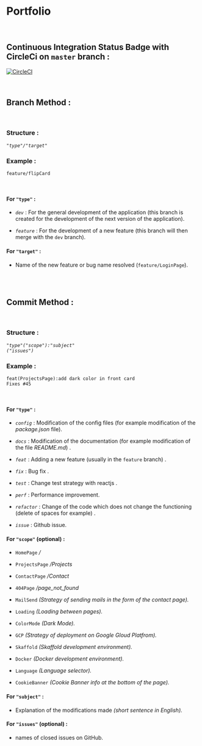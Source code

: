 # Portfolio
&nbsp;

## Continuous Integration Status Badge with CircleCi on ```master``` branch :

[![CircleCI](https://circleci.com/gh/yoanndelattre/Portfolio/tree/master.svg?style=svg)](https://circleci.com/gh/yoanndelattre/Portfolio/tree/master)

&nbsp;
&nbsp;


## Branch Method :

&nbsp;

### Structure : 
*```"type"/"target"```*

### Example : 
```feature/flipCard```

&nbsp;

#### For ```"type"``` :

* *```dev```* : For the general development of the application (this branch is created for the development of the next version of the application).

* *```feature```* : For the development of a new feature (this branch will then merge with the ```dev``` branch).


#### For ```"target"``` :

* Name of the new feature or bug name resolved (```feature/LoginPage```).

&nbsp;  
&nbsp;


## Commit Method :

&nbsp;

### Structure : 
*```"type"("scope"):"subject"```*      
*```("issues")```*

### Example : 
```feat(ProjectsPage):add dark color in front card```  
```Fixes #45```

&nbsp;

#### For ```"type"``` : 

* *```config```* : Modification of the config files (for example modification of the *package.json* file).

* *```docs```* : Modification of the documentation (for example modification of the file *README<i></i>.md*) .

* *```feat```* : Adding a new feature (usually in the ```feature``` branch) .

* *```fix```* : Bug fix .

* *```test```* : Change test strategy with reactjs .

* *```perf```* : Performance improvement.

* *```refactor```* : Change of the code which does not change the functioning (delete of spaces for example) .

* *```issue```* : Github issue.

    
#### For ```"scope"``` (optional) :

* ```HomePage``` */*

* ```ProjectsPage``` */Projects*

* ```ContactPage``` */Contact*

* ```404Page``` */page_not_found*

* ```MailSend``` *(Strategy of sending mails in the form of the contact page).*

* ```Loading``` *(Loading between pages).*

* ```ColorMode``` *(Dark Mode).*

* ```GCP``` *(Strategy of deployment on Google Gloud Platfrom).*

* ```Skaffold``` *(Skaffold development environment).*

* ```Docker``` *(Docker development environment).*

* ```Language``` *(Language selector).*

* ```CookieBanner``` *(Cookie Banner info at the bottom of the page).*


#### For ```"subject"``` :

* Explanation of the modifications made *(short sentence in English).*


#### For ```"issues"``` (optional) :

* names of closed issues on GitHub.